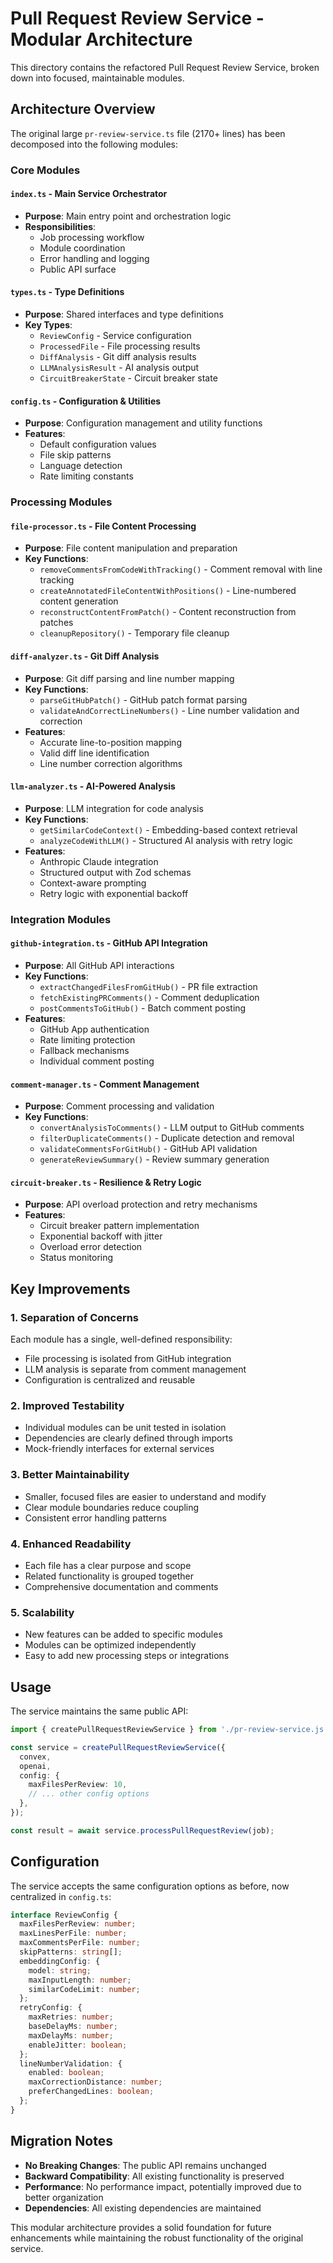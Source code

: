 # Pull Request Review Service - Modular Architecture

This directory contains the refactored Pull Request Review Service, broken down into focused, maintainable modules.

## Architecture Overview

The original large `pr-review-service.ts` file (2170+ lines) has been decomposed into the following modules:

### Core Modules

#### `index.ts` - Main Service Orchestrator

- **Purpose**: Main entry point and orchestration logic
- **Responsibilities**:
  - Job processing workflow
  - Module coordination
  - Error handling and logging
  - Public API surface

#### `types.ts` - Type Definitions

- **Purpose**: Shared interfaces and type definitions
- **Key Types**:
  - `ReviewConfig` - Service configuration
  - `ProcessedFile` - File processing results
  - `DiffAnalysis` - Git diff analysis results
  - `LLMAnalysisResult` - AI analysis output
  - `CircuitBreakerState` - Circuit breaker state

#### `config.ts` - Configuration & Utilities

- **Purpose**: Configuration management and utility functions
- **Features**:
  - Default configuration values
  - File skip patterns
  - Language detection
  - Rate limiting constants

### Processing Modules

#### `file-processor.ts` - File Content Processing

- **Purpose**: File content manipulation and preparation
- **Key Functions**:
  - `removeCommentsFromCodeWithTracking()` - Comment removal with line tracking
  - `createAnnotatedFileContentWithPositions()` - Line-numbered content generation
  - `reconstructContentFromPatch()` - Content reconstruction from patches
  - `cleanupRepository()` - Temporary file cleanup

#### `diff-analyzer.ts` - Git Diff Analysis

- **Purpose**: Git diff parsing and line number mapping
- **Key Functions**:
  - `parseGitHubPatch()` - GitHub patch format parsing
  - `validateAndCorrectLineNumbers()` - Line number validation and correction
- **Features**:
  - Accurate line-to-position mapping
  - Valid diff line identification
  - Line number correction algorithms

#### `llm-analyzer.ts` - AI-Powered Analysis

- **Purpose**: LLM integration for code analysis
- **Key Functions**:
  - `getSimilarCodeContext()` - Embedding-based context retrieval
  - `analyzeCodeWithLLM()` - Structured AI analysis with retry logic
- **Features**:
  - Anthropic Claude integration
  - Structured output with Zod schemas
  - Context-aware prompting
  - Retry logic with exponential backoff

### Integration Modules

#### `github-integration.ts` - GitHub API Integration

- **Purpose**: All GitHub API interactions
- **Key Functions**:
  - `extractChangedFilesFromGitHub()` - PR file extraction
  - `fetchExistingPRComments()` - Comment deduplication
  - `postCommentsToGitHub()` - Batch comment posting
- **Features**:
  - GitHub App authentication
  - Rate limiting protection
  - Fallback mechanisms
  - Individual comment posting

#### `comment-manager.ts` - Comment Management

- **Purpose**: Comment processing and validation
- **Key Functions**:
  - `convertAnalysisToComments()` - LLM output to GitHub comments
  - `filterDuplicateComments()` - Duplicate detection and removal
  - `validateCommentsForGitHub()` - GitHub API validation
  - `generateReviewSummary()` - Review summary generation

#### `circuit-breaker.ts` - Resilience & Retry Logic

- **Purpose**: API overload protection and retry mechanisms
- **Features**:
  - Circuit breaker pattern implementation
  - Exponential backoff with jitter
  - Overload error detection
  - Status monitoring

## Key Improvements

### 1. **Separation of Concerns**

Each module has a single, well-defined responsibility:

- File processing is isolated from GitHub integration
- LLM analysis is separate from comment management
- Configuration is centralized and reusable

### 2. **Improved Testability**

- Individual modules can be unit tested in isolation
- Dependencies are clearly defined through imports
- Mock-friendly interfaces for external services

### 3. **Better Maintainability**

- Smaller, focused files are easier to understand and modify
- Clear module boundaries reduce coupling
- Consistent error handling patterns

### 4. **Enhanced Readability**

- Each file has a clear purpose and scope
- Related functionality is grouped together
- Comprehensive documentation and comments

### 5. **Scalability**

- New features can be added to specific modules
- Modules can be optimized independently
- Easy to add new processing steps or integrations

## Usage

The service maintains the same public API:

```typescript
import { createPullRequestReviewService } from './pr-review-service.js';

const service = createPullRequestReviewService({
  convex,
  openai,
  config: {
    maxFilesPerReview: 10,
    // ... other config options
  },
});

const result = await service.processPullRequestReview(job);
```

## Configuration

The service accepts the same configuration options as before, now centralized in `config.ts`:

```typescript
interface ReviewConfig {
  maxFilesPerReview: number;
  maxLinesPerFile: number;
  maxCommentsPerFile: number;
  skipPatterns: string[];
  embeddingConfig: {
    model: string;
    maxInputLength: number;
    similarCodeLimit: number;
  };
  retryConfig: {
    maxRetries: number;
    baseDelayMs: number;
    maxDelayMs: number;
    enableJitter: boolean;
  };
  lineNumberValidation: {
    enabled: boolean;
    maxCorrectionDistance: number;
    preferChangedLines: boolean;
  };
}
```

## Migration Notes

- **No Breaking Changes**: The public API remains unchanged
- **Backward Compatibility**: All existing functionality is preserved
- **Performance**: No performance impact, potentially improved due to better organization
- **Dependencies**: All existing dependencies are maintained

This modular architecture provides a solid foundation for future enhancements while maintaining the robust functionality of the original service.
